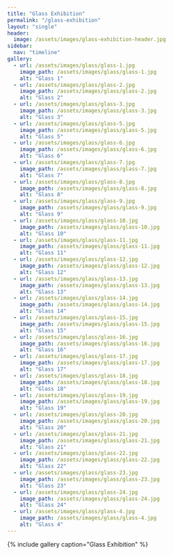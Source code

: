 ```yaml
---
title: "Glass Exhibition"
permalink: "/glass-exhibition"
layout: "single"
header:
  image: /assets/images/glass-exhibition-header.jpg
sidebar:
  nav: "timeline"
gallery:
  - url: /assets/images/glass/glass-1.jpg
    image_path: /assets/images/glass/glass-1.jpg
    alt: "Glass 1"
  - url: /assets/images/glass/glass-2.jpg
    image_path: /assets/images/glass/glass-2.jpg
    alt: "Glass 2"
  - url: /assets/images/glass/glass-3.jpg
    image_path: /assets/images/glass/glass-3.jpg
    alt: "Glass 3"
  - url: /assets/images/glass/glass-5.jpg
    image_path: /assets/images/glass/glass-5.jpg
    alt: "Glass 5"
  - url: /assets/images/glass/glass-6.jpg
    image_path: /assets/images/glass/glass-6.jpg
    alt: "Glass 6"
  - url: /assets/images/glass/glass-7.jpg
    image_path: /assets/images/glass/glass-7.jpg
    alt: "Glass 7"
  - url: /assets/images/glass/glass-8.jpg
    image_path: /assets/images/glass/glass-8.jpg
    alt: "Glass 8"
  - url: /assets/images/glass/glass-9.jpg
    image_path: /assets/images/glass/glass-9.jpg
    alt: "Glass 9"
  - url: /assets/images/glass/glass-10.jpg
    image_path: /assets/images/glass/glass-10.jpg
    alt: "Glass 10"
  - url: /assets/images/glass/glass-11.jpg
    image_path: /assets/images/glass/glass-11.jpg
    alt: "Glass 11"
  - url: /assets/images/glass/glass-12.jpg
    image_path: /assets/images/glass/glass-12.jpg
    alt: "Glass 12"
  - url: /assets/images/glass/glass-13.jpg
    image_path: /assets/images/glass/glass-13.jpg
    alt: "Glass 13"
  - url: /assets/images/glass/glass-14.jpg
    image_path: /assets/images/glass/glass-14.jpg
    alt: "Glass 14"
  - url: /assets/images/glass/glass-15.jpg
    image_path: /assets/images/glass/glass-15.jpg
    alt: "Glass 15"
  - url: /assets/images/glass/glass-16.jpg
    image_path: /assets/images/glass/glass-16.jpg
    alt: "Glass 16"
  - url: /assets/images/glass/glass-17.jpg
    image_path: /assets/images/glass/glass-17.jpg
    alt: "Glass 17"
  - url: /assets/images/glass/glass-18.jpg
    image_path: /assets/images/glass/glass-18.jpg
    alt: "Glass 18"
  - url: /assets/images/glass/glass-19.jpg
    image_path: /assets/images/glass/glass-19.jpg
    alt: "Glass 19"
  - url: /assets/images/glass/glass-20.jpg
    image_path: /assets/images/glass/glass-20.jpg
    alt: "Glass 20"
  - url: /assets/images/glass/glass-21.jpg
    image_path: /assets/images/glass/glass-21.jpg
    alt: "Glass 21"
  - url: /assets/images/glass/glass-22.jpg
    image_path: /assets/images/glass/glass-22.jpg
    alt: "Glass 22"
  - url: /assets/images/glass/glass-23.jpg
    image_path: /assets/images/glass/glass-23.jpg
    alt: "Glass 23"
  - url: /assets/images/glass/glass-24.jpg
    image_path: /assets/images/glass/glass-24.jpg
    alt: "Glass 24"
  - url: /assets/images/glass/glass-4.jpg
    image_path: /assets/images/glass/glass-4.jpg
    alt: "Glass 4"    
---
```


{% include gallery caption="Glass Exhibition" %}